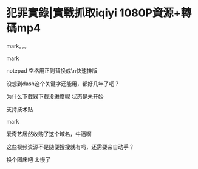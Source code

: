 # 犯罪實錄|實戰抓取iqiyi 1080P資源+轉碼mp4


mark。。。

mark

notepad 空格用正则替换成\n快速排版<img src="static/image/smiley/default/lol.gif" smilieid="12" border="0" alt="" />

没想到dash这个关键字还能用，都好几年了吧？

为什么下载器下载没进度呢 状态是未开始

支持技术贴

mark

爱奇艺居然收购了这个域名，牛逼啊

这些视频资源不是随便搜搜就有吗，还需要亲自动手？<img src="static/image/smiley/default/shocked.gif" smilieid="6" border="0" alt="" />

换个图床吧 太慢了
